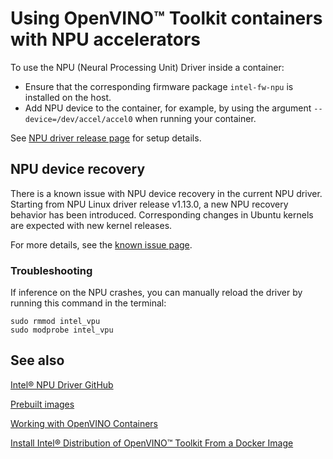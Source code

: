 # Using OpenVINO™ Toolkit containers with NPU accelerators

To use the NPU (Neural Processing Unit) Driver inside a container:
- Ensure that the corresponding firmware package `intel-fw-npu` is installed on the host. 
- Add NPU device to the container, for example, by using the argument `--device=/dev/accel/accel0` when running your container. 

See [NPU driver release page](https://github.com/intel/linux-npu-driver/releases) for setup details.

## NPU device recovery

There is a known issue with NPU device recovery in the current NPU driver.
Starting from NPU Linux driver release v1.13.0, a new NPU recovery behavior has been introduced. 
Corresponding changes in Ubuntu kernels are expected with new kernel releases. 

For more details, see the [known issue page](https://github.com/intel/linux-npu-driver/issues/87).

### Troubleshooting 

If inference on the NPU crashes, you can manually reload the driver by running this command in the terminal: 

```
sudo rmmod intel_vpu
sudo modprobe intel_vpu
```

## See also

[Intel® NPU Driver GitHub](https://github.com/intel/linux-npu-driver)

[Prebuilt images](#prebuilt-images)

[Working with OpenVINO Containers](docs/containers.md)

[Install Intel® Distribution of OpenVINO™ Toolkit From a Docker Image](https://docs.openvino.ai/2025/get-started/install-openvino/install-openvino-docker-linux.html)
